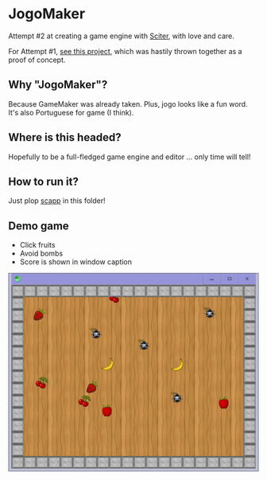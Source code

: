 # JogoMaker

Attempt #2 at creating a game engine with [Sciter](https://sciter.com/), with love and care.

For Attempt #1, [see this project](https://github.com/GirkovArpa/SciterGamePOC), which was hastily thrown together as a proof of concept.

## Why "JogoMaker"?

Because GameMaker was already taken.  Plus, jogo looks like a fun word.  It's also Portuguese for game (I think).

## Where is this headed?

Hopefully to be a full-fledged game engine and editor ... only time will tell!

## How to run it?

Just plop [scapp](https://gitlab.com/sciter-engine/sciter-js-sdk/-/tree/main/bin) in this folder!

## Demo game

- Click fruits
- Avoid bombs
- Score is shown in window caption

![screenshot](screenshot.gif)

